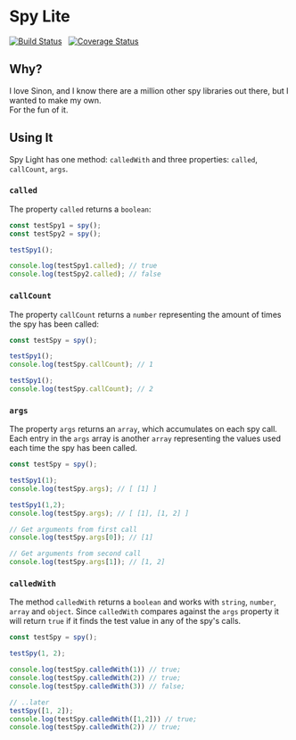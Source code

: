 # Spy Lite  

[![Build Status](https://travis-ci.org/grommett/spy-light.svg?branch=master&style=flat-square)](https://travis-ci.org/grommett/spy-light) &nbsp;&nbsp;[![Coverage Status](https://coveralls.io/repos/github/grommett/spy-light/badge.svg?branch=master)](https://coveralls.io/github/grommett/spy-light?branch=master)

## Why?
I love Sinon, and I know there are a million other spy libraries out there, but I wanted to make my own.  
For the fun of it. 

## Using It
Spy Light has one method: `calledWith` and three properties: `called`, `callCount`, `args`.

### `called`
The property `called` returns a `boolean`:
```js
const testSpy1 = spy();
const testSpy2 = spy();

testSpy1();

console.log(testSpy1.called); // true
console.log(testSpy2.called); // false
```

### `callCount`
The property `callCount` returns a `number` representing the amount of times the spy has been called:
```js
const testSpy = spy();

testSpy1();
console.log(testSpy.callCount); // 1

testSpy1();
console.log(testSpy.callCount); // 2
```

### `args`
The property `args` returns an `array`, which accumulates on each spy call.   
Each entry in the `args` array is another `array` representing the values used each time the spy has been called.  
```js
const testSpy = spy();

testSpy1(1);
console.log(testSpy.args); // [ [1] ]

testSpy1(1,2);
console.log(testSpy.args); // [ [1], [1, 2] ]

// Get arguments from first call
console.log(testSpy.args[0]); // [1]

// Get arguments from second call
console.log(testSpy.args[1]); // [1, 2]
```

### `calledWith`
The method `calledWith` returns a `boolean` and works with `string`, `number`, `array` and `object`. Since `calledWith` compares against the `args` property it will return  `true` if it finds the test value in any of the spy's calls.
```js
const testSpy = spy();

testSpy(1, 2);

console.log(testSpy.calledWith(1)) // true;
console.log(testSpy.calledWith(2)) // true;
console.log(testSpy.calledWith(3)) // false;

// ..later
testSpy([1, 2]);
console.log(testSpy.calledWith([1,2])) // true;
console.log(testSpy.calledWith(2)) // true;
```
